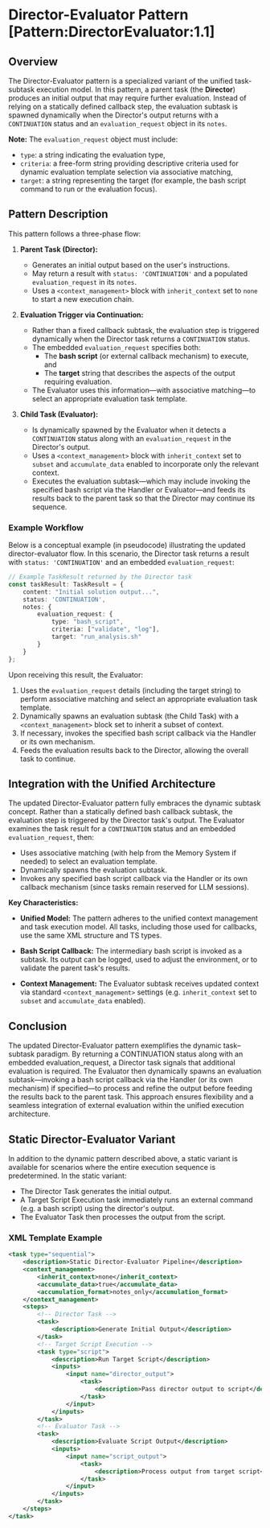 # Director-Evaluator Pattern [Pattern:DirectorEvaluator:1.1]

## Overview

The Director-Evaluator pattern is a specialized variant of the unified task‐subtask execution model. In this pattern, a parent task (the **Director**) produces an initial output that may require further evaluation. Instead of relying on a statically defined callback step, the evaluation subtask is spawned dynamically when the Director's output returns with a `CONTINUATION` status and an `evaluation_request` object in its `notes`.

**Note:** The `evaluation_request` object must include:
 - `type`: a string indicating the evaluation type,
 - `criteria`: a free-form string providing descriptive criteria used for dynamic evaluation template selection via associative matching,
 - `target`: a string representing the target (for example, the bash script command to run or the evaluation focus).

## Pattern Description

This pattern follows a three-phase flow:

1. **Parent Task (Director):**
   - Generates an initial output based on the user's instructions.
   - May return a result with `status: 'CONTINUATION'` and a populated `evaluation_request` in its `notes`.
   - Uses a `<context_management>` block with `inherit_context` set to `none` to start a new execution chain.

2. **Evaluation Trigger via Continuation:**
   - Rather than a fixed callback subtask, the evaluation step is triggered dynamically when the Director task returns a `CONTINUATION` status.
   - The embedded `evaluation_request` specifies both:
       - The **bash script** (or external callback mechanism) to execute, and
       - The **target** string that describes the aspects of the output requiring evaluation.
   - The Evaluator uses this information—with associative matching—to select an appropriate evaluation task template.

3. **Child Task (Evaluator):**
   - Is dynamically spawned by the Evaluator when it detects a `CONTINUATION` status along with an `evaluation_request` in the Director's output.
   - Uses a `<context_management>` block with `inherit_context` set to `subset` and `accumulate_data` enabled to incorporate only the relevant context.
   - Executes the evaluation subtask—which may include invoking the specified bash script via the Handler or Evaluator—and feeds its results back to the parent task so that the Director may continue its sequence.

### Example Workflow

Below is a conceptual example (in pseudocode) illustrating the updated director-evaluator flow. In this scenario, the Director task returns a result with `status: 'CONTINUATION'` and an embedded `evaluation_request`:

```typescript
// Example TaskResult returned by the Director task
const taskResult: TaskResult = {
    content: "Initial solution output...",
    status: 'CONTINUATION',
    notes: {
        evaluation_request: {
            type: "bash_script",
            criteria: ["validate", "log"],
            target: "run_analysis.sh"
        }
    }
};
```

Upon receiving this result, the Evaluator:
1. Uses the `evaluation_request` details (including the target string) to perform associative matching and select an appropriate evaluation task template.
2. Dynamically spawns an evaluation subtask (the Child Task) with a `<context_management>` block set to inherit a subset of context.
3. If necessary, invokes the specified bash script callback via the Handler or its own mechanism.
4. Feeds the evaluation results back to the Director, allowing the overall task to continue.

## Integration with the Unified Architecture

The updated Director-Evaluator pattern fully embraces the dynamic subtask concept. Rather than a statically defined bash callback subtask, the evaluation step is triggered by the Director task's output. The Evaluator examines the task result for a `CONTINUATION` status and an embedded `evaluation_request`, then:
 - Uses associative matching (with help from the Memory System if needed) to select an evaluation template.
 - Dynamically spawns the evaluation subtask.
 - Invokes any specified bash script callback via the Handler or its own callback mechanism (since tasks remain reserved for LLM sessions).

**Key Characteristics:**

 - **Unified Model:** The pattern adheres to the unified context management and task execution model. All tasks, including those used for callbacks, use the same XML structure and TS types.

 - **Bash Script Callback:** The intermediary bash script is invoked as a subtask. Its output can be logged, used to adjust the environment, or to validate the parent task's results.

 - **Context Management:** The Evaluator subtask receives updated context via standard `<context_management>` settings (e.g. `inherit_context` set to `subset` and `accumulate_data` enabled).

## Conclusion

The updated Director-Evaluator pattern exemplifies the dynamic task–subtask paradigm. By returning a CONTINUATION status along with an embedded evaluation_request, a Director task signals that additional evaluation is required. The Evaluator then dynamically spawns an evaluation subtask—invoking a bash script callback via the Handler (or its own mechanism) if specified—to process and refine the output before feeding the results back to the parent task. This approach ensures flexibility and a seamless integration of external evaluation within the unified execution architecture.

## Static Director-Evaluator Variant

In addition to the dynamic pattern described above, a static variant is available for scenarios where the entire execution sequence is predetermined. In the static variant:
 - The Director Task generates the initial output.
 - A Target Script Execution task immediately runs an external command (e.g. a bash script) using the director's output.
 - The Evaluator Task then processes the output from the script.

### XML Template Example
```xml
<task type="sequential">
    <description>Static Director-Evaluator Pipeline</description>
    <context_management>
        <inherit_context>none</inherit_context>
        <accumulate_data>true</accumulate_data>
        <accumulation_format>notes_only</accumulation_format>
    </context_management>
    <steps>
        <!-- Director Task -->
        <task>
            <description>Generate Initial Output</description>
        </task>
        <!-- Target Script Execution -->
        <task type="script">
            <description>Run Target Script</description>
            <inputs>
                <input name="director_output">
                    <task>
                        <description>Pass director output to script</description>
                    </task>
                </input>
            </inputs>
        </task>
        <!-- Evaluator Task -->
        <task>
            <description>Evaluate Script Output</description>
            <inputs>
                <input name="script_output">
                    <task>
                        <description>Process output from target script</description>
                    </task>
                </input>
            </inputs>
        </task>
    </steps>
</task>
```

